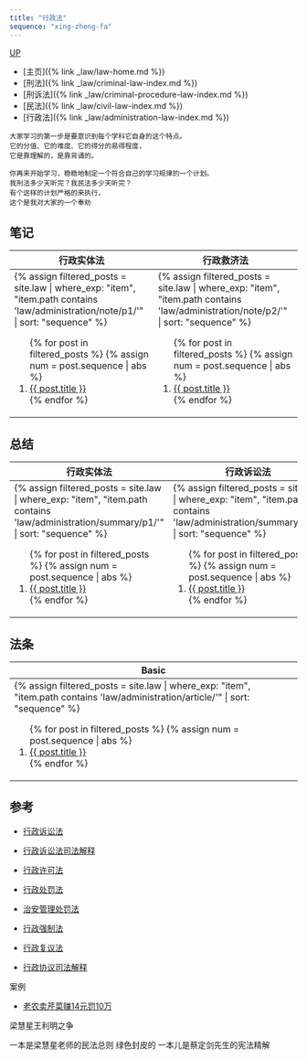 ```yaml
---
title: "行政法"
sequence: "xing-zheng-fa"
---
```


[UP](/law/law-index.html)

- [主页]({% link _law/law-home.md %})
- [刑法]({% link _law/criminal-law-index.md %})
- [刑诉法]({% link _law/criminal-procedure-law-index.md %})
- [民法]({% link _law/civil-law-index.md %})
- [行政法]({% link _law/administration-law-index.md %})

```text
大家学习的第一步是要意识到每个学科它自身的这个特点。
它的分值、它的难度、它的得分的易得程度，
它是靠理解的，是靠背诵的。

你再来开始学习，稳稳地制定一个符合自己的学习规律的一个计划。
我刑法多少天听完？我民法多少天听完？
有个这样的计划严格的来执行，
这个是我对大家的一个奉劝
```

## 笔记

<table>
    <thead>
    <tr>
        <th style="text-align: center;">行政实体法</th>
        <th style="text-align: center;">行政救济法</th>
    </tr>
    </thead>
    <tbody>
    <tr>
        <td>
{%
assign filtered_posts = site.law |
where_exp: "item", "item.path contains 'law/administration/note/p1/'" |
sort: "sequence"
%}
<ol>
    {% for post in filtered_posts %}
    {% assign num = post.sequence | abs %}
    <li>
        <a href="{{ post.url }}">{{ post.title }}</a>
    </li>
    {% endfor %}
</ol>
        </td>
        <td>
{%
assign filtered_posts = site.law |
where_exp: "item", "item.path contains 'law/administration/note/p2/'" |
sort: "sequence"
%}
<ol>
    {% for post in filtered_posts %}
    {% assign num = post.sequence | abs %}
    <li>
        <a href="{{ post.url }}">{{ post.title }}</a>
    </li>
    {% endfor %}
</ol>
        </td>
    </tr>
    </tbody>
</table>

## 总结

<table>
    <thead>
    <tr>
        <th style="text-align: center;">行政实体法</th>
        <th style="text-align: center;">行政诉讼法</th>
    </tr>
    </thead>
    <tbody>
    <tr>
        <td>
{%
assign filtered_posts = site.law |
where_exp: "item", "item.path contains 'law/administration/summary/p1/'" |
sort: "sequence"
%}
<ol>
    {% for post in filtered_posts %}
    {% assign num = post.sequence | abs %}
    <li>
        <a href="{{ post.url }}">{{ post.title }}</a>
    </li>
    {% endfor %}
</ol>
        </td>
        <td>
{%
assign filtered_posts = site.law |
where_exp: "item", "item.path contains 'law/administration/summary/p2/'" |
sort: "sequence"
%}
<ol>
    {% for post in filtered_posts %}
    {% assign num = post.sequence | abs %}
    <li>
        <a href="{{ post.url }}">{{ post.title }}</a>
    </li>
    {% endfor %}
</ol>
        </td>
    </tr>
    </tbody>
</table>

## 法条

<table>
    <thead>
    <tr>
        <th style="text-align: center;">Basic</th>
    </tr>
    </thead>
    <tbody>
    <tr>
        <td>
{%
assign filtered_posts = site.law |
where_exp: "item", "item.path contains 'law/administration/article/'" |
sort: "sequence"
%}
<ol>
    {% for post in filtered_posts %}
    {% assign num = post.sequence | abs %}
    <li>
        <a href="{{ post.url }}">{{ post.title }}</a>
    </li>
    {% endfor %}
</ol>
        </td>
    </tr>
    </tbody>
</table>

## 参考

- [行政诉讼法](http://www.ahdhf.com/law/xz/3378.html)
- [行政诉讼法司法解释](http://gongbao.court.gov.cn/Details/ff963094d7a6d678980d4972b5961e.html)

- [行政许可法](http://www.npc.gov.cn/npc/c2/c30834/201906/t20190608_298033.html)
- [行政处罚法](http://www.npc.gov.cn/c2/c30834/202101/t20210122_309857.html)
- [治安管理处罚法](https://www.gov.cn/ziliao/flfg/2005-08/29/content_27130.htm)
- [行政强制法](https://www.gov.cn/flfg/2011-07/01/content_1897308.htm)
- [行政复议法](https://www.gov.cn/yaowen/liebiao/202309/content_6901584.htm)
- [行政协议司法解释](http://www.npc.gov.cn/c2/c30834/201912/t20191210_303149.html)

案例

- [老农卖芹菜赚14元罚10万](https://www.thepaper.cn/newsDetail_forward_23530436)

梁慧星王利明之争

一本是梁慧星老师的民法总则 绿色封皮的
一本儿是蔡定剑先生的宪法精解
